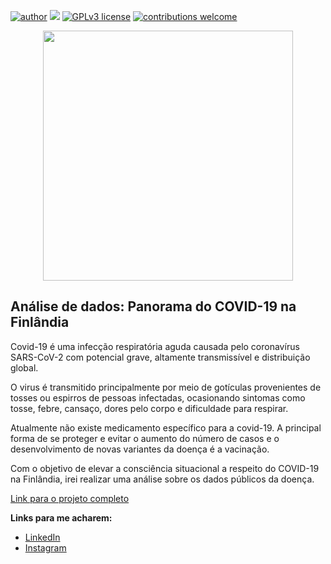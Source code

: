 [![author](https://img.shields.io/badge/author-jhonatassilva-red.svg)](https://br.linkedin.com/in/jhonatas-assump%C3%A7%C3%A3o-da-silva-62a7931b3/) [![](https://img.shields.io/badge/python-3.7+-blue.svg)](https://www.python.org/downloads/release/python-365/) [![GPLv3 license](https://img.shields.io/badge/License-GPLv3-blue.svg)](http://perso.crans.org/besson/LICENSE.html) [![contributions welcome](https://img.shields.io/badge/contributions-welcome-brightgreen.svg?style=flat)](https://github.com/jhowsilvaa/Analise_de_dados_do_panorama_do_COVID_19_na_Finlandia/issues)

<p align="center">
  <img src="https://private-user-images.githubusercontent.com/121787728/347373165-7f0f50be-7b97-4af8-811f-87a404c7be35.png?jwt=eyJhbGciOiJIUzI1NiIsInR5cCI6IkpXVCJ9.eyJpc3MiOiJnaXRodWIuY29tIiwiYXVkIjoicmF3LmdpdGh1YnVzZXJjb250ZW50LmNvbSIsImtleSI6ImtleTUiLCJleHAiOjE3MjA2MDkzNjQsIm5iZiI6MTcyMDYwOTA2NCwicGF0aCI6Ii8xMjE3ODc3MjgvMzQ3MzczMTY1LTdmMGY1MGJlLTdiOTctNGFmOC04MTFmLTg3YTQwNGM3YmUzNS5wbmc_WC1BbXotQWxnb3JpdGhtPUFXUzQtSE1BQy1TSEEyNTYmWC1BbXotQ3JlZGVudGlhbD1BS0lBVkNPRFlMU0E1M1BRSzRaQSUyRjIwMjQwNzEwJTJGdXMtZWFzdC0xJTJGczMlMkZhd3M0X3JlcXVlc3QmWC1BbXotRGF0ZT0yMDI0MDcxMFQxMDU3NDRaJlgtQW16LUV4cGlyZXM9MzAwJlgtQW16LVNpZ25hdHVyZT00OTE2NmEzYjFkOWVlODExZTk2MWU3YzBkOTQ5Yzc0YTBkNTYzNDIwMTIyYzE5ZDZkNjMxMmMxYzNiN2VmMzMyJlgtQW16LVNpZ25lZEhlYWRlcnM9aG9zdCZhY3Rvcl9pZD0wJmtleV9pZD0wJnJlcG9faWQ9MCJ9.5-lSJle3mOOTlc7ZQu5QQX1rUGGhW3qGFbAFDVNom64"height=400px>
</p>

## Análise de dados: Panorama do COVID-19 na Finlândia


Covid-19 é uma infecção respiratória aguda causada pelo coronavírus SARS-CoV-2 com potencial grave, altamente transmissível e distribuição global.

O virus é transmitido principalmente por meio de gotículas provenientes de tosses ou espirros de pessoas infectadas, ocasionando sintomas como tosse, febre, cansaço, dores pelo corpo e dificuldade para respirar.

Atualmente não existe medicamento específico para a covid-19. A principal forma de se proteger e evitar o aumento do número de casos e o desenvolvimento de novas variantes da doença é a vacinação.

Com o objetivo de elevar a consciência situacional a respeito do COVID-19 na Finlândia, irei realizar uma análise sobre os dados públicos da doença.

[Link para o projeto completo](https://colab.research.google.com/drive/1Bxf4mJhdzisKHbtvDIkEllggFFZf1iKH?usp=sharing)

**Links para me acharem:**
* [LinkedIn](https://br.linkedin.com/in/jhonatas-assump%C3%A7%C3%A3o-da-silva-62a7931b3)
* [Instagram](https://www.instagram.com/jhow.ipynb/)


